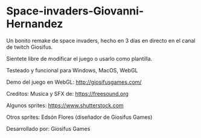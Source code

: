# Space-invaders-Giovanni-Hernandez
Un bonito remake de space invaders, hecho en 3 días en directo en el canal de twitch Giosifus.

Sientete libre de modificar el juego o usarlo como plantilla. 




Testeado y funcional para Windows, MacOS, WebGL

Demo del juego en WebGL: http://giosifusgames.com/

Creditos: 
Musica y SFX de: https://freesound.org

Algunos sprites: https://www.shutterstock.com

Otros sprites: Edsón Flores (diseñador de Giosifus Games)

Desarrollado por: Giosifus Games
